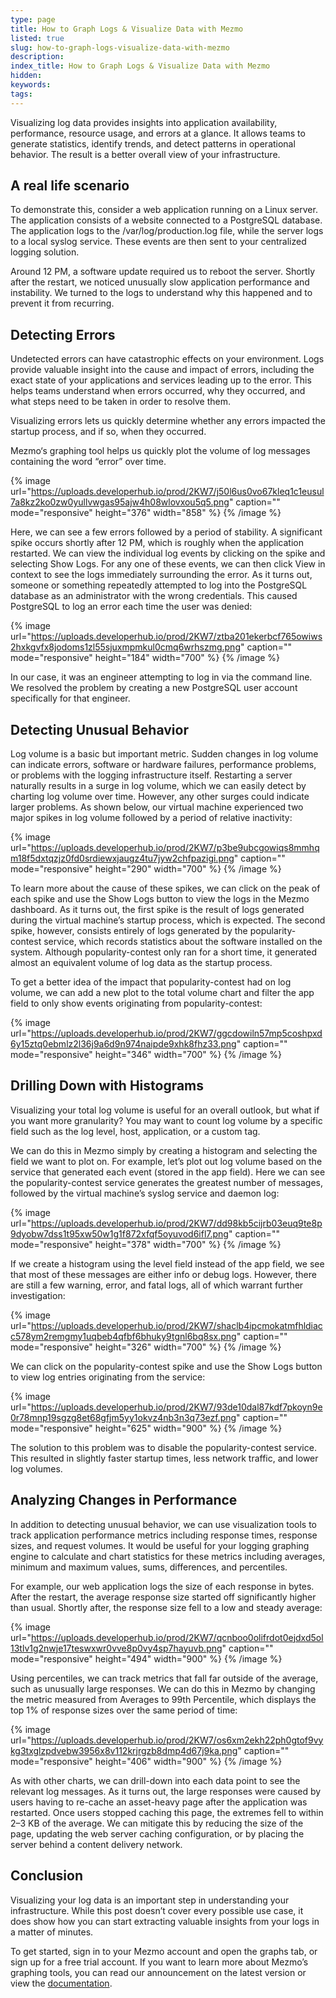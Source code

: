 ```yaml
---
type: page
title: How to Graph Logs & Visualize Data with Mezmo
listed: true
slug: how-to-graph-logs-visualize-data-with-mezmo
description: 
index_title: How to Graph Logs & Visualize Data with Mezmo
hidden: 
keywords: 
tags: 
---
```




Visualizing log data provides insights into application availability, performance, resource usage, and errors at a glance. It allows teams to generate statistics, identify trends, and detect patterns in operational behavior. The result is a better overall view of your infrastructure.

## A real life scenario

To demonstrate this, consider a web application running on a Linux server. The application consists of a website connected to a PostgreSQL database. The application logs to the /var/log/production.log file, while the server logs to a local syslog service. These events are then sent to your centralized logging solution.

Around 12 PM, a software update required us to reboot the server. Shortly after the restart, we noticed unusually slow application performance and instability. We turned to the logs to understand why this happened and to prevent it from recurring.

## Detecting Errors

Undetected errors can have catastrophic effects on your environment. Logs provide valuable insight into the cause and impact of errors, including the exact state of your applications and services leading up to the error. This helps teams understand when errors occurred, why they occurred, and what steps need to be taken in order to resolve them.

Visualizing errors lets us quickly determine whether any errors impacted the startup process, and if so, when they occurred.

Mezmo‘s graphing tool helps us quickly plot the volume of log messages containing the word “error” over time.



{% image url="https://uploads.developerhub.io/prod/2KW7/j50l6us0vo67kleq1c1eusul7a8kz2ko0zw0yullvwgas95ajw4h08wlovxou5q5.png" caption="" mode="responsive" height="376" width="858" %}
{% /image %}



Here, we can see a few errors followed by a period of stability. A significant spike occurs shortly after 12 PM, which is roughly when the application restarted. We can view the individual log events by clicking on the spike and selecting Show Logs. For any one of these events, we can then click View in context to see the logs immediately surrounding the error. As it turns out, someone or something repeatedly attempted to log into the PostgreSQL database as an administrator with the wrong credentials. This caused PostgreSQL to log an error each time the user was denied:



{% image url="https://uploads.developerhub.io/prod/2KW7/ztba201ekerbcf765owiws2hxkgvfx8jodoms1zl55sjuxmpmkul0cmq6wrhszmg.png" caption="" mode="responsive" height="184" width="700" %}
{% /image %}



In our case, it was an engineer attempting to log in via the command line. We resolved the problem by creating a new PostgreSQL user account specifically for that engineer.

## Detecting Unusual Behavior

Log volume is a basic but important metric. Sudden changes in log volume can indicate errors, software or hardware failures, performance problems, or problems with the logging infrastructure itself. Restarting a server naturally results in a surge in log volume, which we can easily detect by charting log volume over time. However, any other surges could indicate larger problems. As shown below, our virtual machine experienced two major spikes in log volume followed by a period of relative inactivity:



{% image url="https://uploads.developerhub.io/prod/2KW7/p3be9ubcgowiqs8mmhqm18f5dxtqzjz0fd0srdiewxjaugz4tu7jyw2chfpazigi.png" caption="" mode="responsive" height="290" width="700" %}
{% /image %}



To learn more about the cause of these spikes, we can click on the peak of each spike and use the Show Logs button to view the logs in the Mezmo dashboard. As it turns out, the first spike is the result of logs generated during the virtual machine’s startup process, which is expected. The second spike, however, consists entirely of logs generated by the popularity-contest service, which records statistics about the software installed on the system. Although popularity-contest only ran for a short time, it generated almost an equivalent volume of log data as the startup process.

To get a better idea of the impact that popularity-contest had on log volume, we can add a new plot to the total volume chart and filter the app field to only show events originating from popularity-contest:



{% image url="https://uploads.developerhub.io/prod/2KW7/ggcdowiln57mp5coshpxd6y15ztq0ebmlz2l36j9a6d9n974naipde9xhk8fhz33.png" caption="" mode="responsive" height="346" width="700" %}
{% /image %}



## Drilling Down with Histograms

Visualizing your total log volume is useful for an overall outlook, but what if you want more granularity? You may want to count log volume by a specific field such as the log level, host, application, or a custom tag.

We can do this in Mezmo simply by creating a histogram and selecting the field we want to plot on. For example, let’s plot out log volume based on the service that generated each event (stored in the app field). Here we can see the popularity-contest service generates the greatest number of messages, followed by the virtual machine’s syslog service and daemon log:



{% image url="https://uploads.developerhub.io/prod/2KW7/dd98kb5cijrb03euq9te8p9dyobw7dss1t95xw50w1g1f872xfqf5oyuvod6ifl7.png" caption="" mode="responsive" height="378" width="700" %}
{% /image %}



If we create a histogram using the level field instead of the app field, we see that most of these messages are either info or debug logs. However, there are still a few warning, error, and fatal logs, all of which warrant further investigation:



{% image url="https://uploads.developerhub.io/prod/2KW7/shaclb4ipcmokatmfhldiacc578ym2remgmy1uqbeb4qfbf6bhuky9tgnl6bq8sx.png" caption="" mode="responsive" height="326" width="700" %}
{% /image %}



We can click on the popularity-contest spike and use the Show Logs button to view log entries originating from the service:



{% image url="https://uploads.developerhub.io/prod/2KW7/93de10dal87kdf7pkoyn9e0r78mnp19sgzg8et68gfjm5yy1okvz4nb3n3q73ezf.png" caption="" mode="responsive" height="625" width="900" %}
{% /image %}



The solution to this problem was to disable the popularity-contest service. This resulted in slightly faster startup times, less network traffic, and lower log volumes.

## Analyzing Changes in Performance

In addition to detecting unusual behavior, we can use visualization tools to track application performance metrics including response times, response sizes, and request volumes. It would be useful for your logging graphing engine to calculate and chart statistics for these metrics including averages, minimum and maximum values, sums, differences, and percentiles.

For example, our web application logs the size of each response in bytes. After the restart, the average response size started off significantly higher than usual. Shortly after, the response size fell to a low and steady average:



{% image url="https://uploads.developerhub.io/prod/2KW7/qcnboo0olifrdot0ejdxd5ol13tlv1g2nwje17teswxwr0vve8p0vy4sp7hayuvb.png" caption="" mode="responsive" height="494" width="900" %}
{% /image %}



Using percentiles, we can track metrics that fall far outside of the average, such as unusually large responses. We can do this in Mezmo by changing the metric measured from Averages to 99th Percentile, which displays the top 1% of response sizes over the same period of time:



{% image url="https://uploads.developerhub.io/prod/2KW7/os6xm2ekh22ph0gtof9vykg3txglzpdvebw3956x8v112krjrgzb8dmp4d67j9ka.png" caption="" mode="responsive" height="406" width="900" %}
{% /image %}



As with other charts, we can drill-down into each data point to see the relevant log messages. As it turns out, the large responses were caused by users having to re-cache an asset-heavy page after the application was restarted. Once users stopped caching this page, the extremes fell to within 2–3 KB of the average. We can mitigate this by reducing the size of the page, updating the web server caching configuration, or by placing the server behind a content delivery network.

## Conclusion

Visualizing your log data is an important step in understanding your infrastructure. While this post doesn’t cover every possible use case, it does show how you can start extracting valuable insights from your logs in a matter of minutes.

To get started, sign in to your Mezmo account and open the graphs tab, or sign up for a free trial account. If you want to learn more about Mezmo’s graphing tools, you can read our announcement on the latest version or view the [documentation](/docs/graphs).



